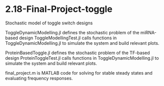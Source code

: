 # 2.18-Final-Project-toggle
 Stochastic model of toggle switch designs

 ToggleDynamicModelling.jl defines the stochastic problem of the miRNA-based design
 ToggleModellingTest.jl calls functions in  ToggleDynamicModelling.jl to simulate the system and build relevant plots. 

 ProteinBasedToggle.jl defines the stochastic problem of the TF-based design
 ProteinToggleTest.jl calls functions in  ToggleDynamicModelling.jl to simulate the system and build relevant plots. 

 final_project.m is MATLAB code for solving for stable steady states and evaluating frequency responses.